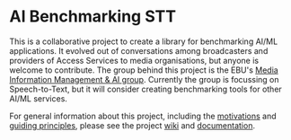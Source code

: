 
# AI Benchmarking STT
<!-- 
_One liner + link to confluence page_

_Screenshot of UI - optional_
 -->

This is a collaborative project to create a library for benchmarking AI/ML applications. It evolved out of conversations among broadcasters and providers of Access Services to media organisations, but anyone is welcome to contribute. The group behind this project is the EBU's [Media Information Management & AI group](https://tech.ebu.ch/groups/mim). Currently the group is focussing on Speech-to-Text, but it will consider creating benchmarking tools for other AI/ML services.    

For general information about this project, including the [motivations](https://github.com/ebu/ai-benchmarking-stt/wiki) and [guiding principles](https://github.com/ebu/ai-benchmarking-stt/wiki/Principles), please see the project [wiki](https://github.com/ebu/ai-benchmarking-stt/wiki) and [documentation](https://conferatur.mikesmith.eu).







<!-- ## Setup

_stack - optional_

_How to build and run the code/app_

 

## Usage

 

## System Architecture

_High level overview of system architecture_

 

## Development env

 _How to run the development environment_

_Coding style convention ref optional, eg which linter to use_

_Linting, github pre-push hook - optional_

 ## Documentation 	
 There's a [docs](./docs) folder in this repository. 	

 [docs/adr](./docs/adr) contains [Architecture Decision Record](https://github.com/joelparkerhenderson/architecture_decision_record).	
 > An architectural decision record (ADR) is a document that captures an important architectural decision made along with its context and consequences.	
 We are using [this template for ADR](https://gist.github.com/iaincollins/92923cc2c309c2751aea6f1b34b31d95)

## Build

_How to run build_

 

## Tests

_How to carry out tests_

 

## Deployment

_How to deploy the code/app into test/staging/production_ -->

